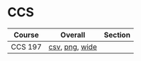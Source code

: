 # CCS

| Course | Overall | Section |
| ------ | ------- | ------- |
| CCS 197 | [csv](https://github.com/UCSD-Historical-Enrollment-Data/2024Spring/blob/main/overall/CCS%20197.csv), [png](https://raw.githubusercontent.com/UCSD-Historical-Enrollment-Data/2024Spring/main/plot_overall/CCS%20197.png), [wide](https://raw.githubusercontent.com/UCSD-Historical-Enrollment-Data/2024Spring/main/plot_overall_wide/CCS%20197.png) |  |
